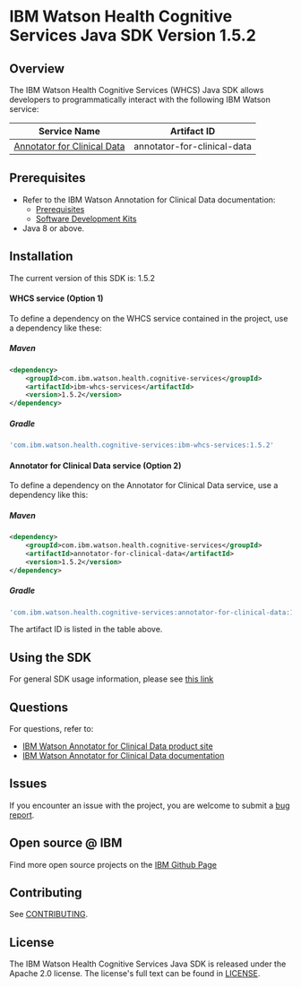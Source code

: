 # IBM Watson Health Cognitive Services Java SDK Version 1.5.2

## Overview

The IBM Watson Health Cognitive Services (WHCS) Java SDK allows developers to programmatically interact with the following IBM Watson service:

| Service Name | Artifact ID |
|--------------|-------------|
| [Annotator for Clinical Data](https://ibm.github.io/acd-containers/) | annotator-for-clinical-data |

## Prerequisites

* Refer to the IBM Watson Annotation for Clinical Data documentation:
  * [Prerequisites](https://ibm.github.io/acd-containers/installing/prereqs/)
  * [Software Development Kits](https://ibm.github.io/acd-containers/usage/sdks/)
* Java 8 or above.

## Installation
The current version of this SDK is: 1.5.2

#### WHCS service (Option 1)
To define a dependency on the WHCS service contained in the project, use a dependency like these:

##### Maven

```xml
<dependency>
	<groupId>com.ibm.watson.health.cognitive-services</groupId>
	<artifactId>ibm-whcs-services</artifactId>
	<version>1.5.2</version>
</dependency>
```

##### Gradle

```gradle
'com.ibm.watson.health.cognitive-services:ibm-whcs-services:1.5.2'
```

#### Annotator for Clinical Data service (Option 2)
To define a dependency on the Annotator for Clinical Data service, use a dependency like this:

##### Maven

```xml
<dependency>
    <groupId>com.ibm.watson.health.cognitive-services</groupId>
    <artifactId>annotator-for-clinical-data</artifactId>
    <version>1.5.2</version>
</dependency>
```

##### Gradle
```gradle
'com.ibm.watson.health.cognitive-services:annotator-for-clinical-data:1.5.2'
```
The artifact ID is listed in the table above.

## Using the SDK
For general SDK usage information, please see [this link](https://github.com/IBM/ibm-cloud-sdk-common/blob/master/README.md)


## Questions

For questions, refer to: 
* [IBM Watson Annotator for Clinical Data product site](https://www.ibm.com/cloud/watson-annotator-for-clinical-data)
* [IBM Watson Annotator for Clinical Data documentation](https://ibm.github.io/acd-containers/)

## Issues
If you encounter an issue with the project, you are welcome to submit a
[bug report](https://github.com/IBM/whcs-java-sdk/issues).

## Open source @ IBM
Find more open source projects on the [IBM Github Page](http://ibm.github.io/)

## Contributing
See [CONTRIBUTING](CONTRIBUTING.md).

## License

The IBM Watson Health Cognitive Services Java SDK is released under the Apache 2.0 license.
The license's full text can be found in [LICENSE](LICENSE).
